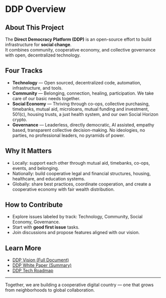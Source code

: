 # DDP Overview

## About This Project
The **Direct Democracy Platform (DDP)** is an open-source effort to build infrastructure for **social change**.  
It combines community, cooperative economy, and collective governance with open, decentralized technology.

## Four Tracks
- **Technology** — Open sourced, decentralized code, automation, infrastructure, and tools.  
- **Community** — Belonging, connection, healing, participation. We take care of our basic needs together.  
- **Social Economy** — Thriving through co-ops, collective purchasing, timebanks, mutual aid, microloans, mutual funding and investment, 501(c), housing trusts, a just health system, and our own Social Horizon crypto.  
- **Governance** — Leaderless, directly democratic, AI assisted, empathy based, transparent collective decision-making. No ideologies, no parties, no professional leaders, no pyramids of power.  

## Why It Matters
- Locally: support each other through mutual aid, timebanks, co-ops, events, and belonging.  
- Nationally: build cooperative legal and financial structures, housing, healthcare, and education systems.  
- Globally: share best practices, coordinate cooperation, and create a cooperative economy with fair wealth distribution.  

## How to Contribute
- Explore issues labeled by track: Technology, Community, Social Economy, Governance.  
- Start with **good first issue** tasks.  
- Join discussions and propose features aligned with our vision.  

## Learn More
- [DDP Vision (Full Document)](../DDP_Vision.docx)  
- [DDP White Paper (Summary)](../DDP_WhitePaper.md)  
- [DDP Tech Roadmap](../DDP_Tech_Roadmap.docx)  

---

Together, we are building a cooperative digital country — one that grows from neighborhoods to global collaboration.
